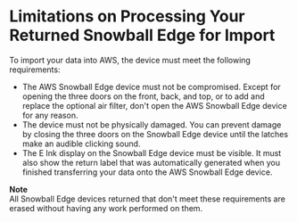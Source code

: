 # Limitations on Processing Your Returned Snowball Edge for Import<a name="return-limits"></a>

To import your data into AWS, the device must meet the following requirements:
+ The AWS Snowball Edge device must not be compromised\. Except for opening the three doors on the front, back, and top, or to add and replace the optional air filter, don't open the AWS Snowball Edge device for any reason\.
+ The device must not be physically damaged\. You can prevent damage by closing the three doors on the Snowball Edge device until the latches make an audible clicking sound\.
+ The E Ink display on the Snowball Edge device must be visible\. It must also show the return label that was automatically generated when you finished transferring your data onto the AWS Snowball Edge device\.

**Note**  
All Snowball Edge devices returned that don't meet these requirements are erased without having any work performed on them\.